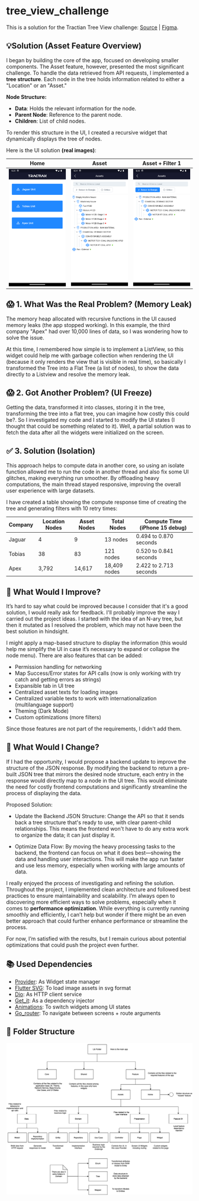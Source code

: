 # tree_view_challenge

This is a solution for the Tractian Tree View challenge: [Source](https://github.com/tractian/challenges/tree/main/mobile) | [Figma](https://www.figma.com/design/IP50SSLkagXsUNWiZj0PjP/%5BCareers%5D-Flutter-Challenge-v2?node-id=0-1&node-type=canvas&t=1qf8I6oons3D26iJ-0).

💡Solution (Asset Feature Overview)
-

I began by building the core of the app, focused on developing smaller components. The Asset feature, however, presented the most significant challenge. To handle the data retrieved from API requests, I implemented a **tree structure**. Each node in the tree holds information related to either a "Location" or an "Asset."

**Node Structure:**

- **Data**: Holds the relevant information for the node.
- **Parent Node**: Reference to the parent node.
- **Children**: List of child nodes.

To render this structure in the UI, I created a recursive widget that dynamically displays the tree of nodes. 

Here is the UI solution **(real images)**:

| Home      | Asset      | Asset + Filter 1
|------------|-------------|-------------|
|  <img src="https://github.com/nekomaruh/tree_view_challenge/blob/main/docs/home.png" width="250"> |  <img src="https://github.com/nekomaruh/tree_view_challenge/blob/main/docs/asset.png" width="250"> | <img src="https://github.com/nekomaruh/tree_view_challenge/blob/main/docs/asset_1.png" width="250"> 


😱 1. What Was the Real Problem? (Memory Leak)
- 
The memory heap allocated with recursive functions in the UI caused memory leaks (the app stopped working). In this example, the third company "Apex" had over 10,000 lines of data, so I was wondering how to solve the issue.

At this time, I remembered how simple is to implement a ListView, so this widget could help me with garbage collection when rendering the UI (because it only renders the view that is visible in real time), so basically I transformed the Tree into a Flat Tree (a list of nodes), to show the data directly to a Listview and resolve the memory leak.

😱 2. Got Another Problem? (UI Freeze)
-
Getting the data, transformed it into classes, storing it in the tree, transforming the tree into a flat tree, you can imagine how costly this could be?. So I investigated my code and I started to modify the UI states (I thought that could be something related to it). Well, a partial solution was to fetch the data after all the widgets were initialized on the screen.

✅ 3. Solution (Isolation)
-
This approach helps to compute data in another core, so using an isolate function allowed me to run the code in another thread and also fix some UI glitches, making everything run smoother. By offloading heavy computations, the main thread stayed responsive, improving the overall user experience with large datasets.

I have created a table showing the compute response time of creating the tree and generating filters with 10 retry times:

| Company     | Location Nodes     | Asset Nodes      | Total Nodes       | Compute Time (iPhone 15 debug)
|------------|-------------|-------------|-------------|-------------|
| Jaguar | 4 | 9 | 13 nodes | 0.494 to 0.870 seconds
| Tobias | 38 | 83 | 121 nodes | 0.520 to 0.841 seconds
| Apex | 3,792 | 14,617 | 18,409 nodes | 2.422 to 2.713 seconds


🚀 What Would I Improve?
-
It’s hard to say what could be improved because I consider that it's a good solution, I would really ask for feedback. I'll probably improve the way I carried out the project ideas. I started with the idea of an N-ary tree, but then it mutated as I resolved the problem, which may not have been the best solution in hindsight.

I might apply a map-based structure to display the information (this would help me simplify the UI in case it’s necessary to expand or collapse the node menu). There are also features that can be added:

- Permission handling for networking
- Map Success/Error states for API calls (now is only working with try catch and getting errors as strings)
- Expansible tab in UI tree
- Centralized asset texts for loading images
- Centralized variable texts to work with internationalization (multilanguage support)
- Theming (Dark Mode)
- Custom optimizations (more filters)

Since those features are not part of the requirements, I didn't add them.


🤔 What Would I Change?
-
If I had the opportunity, I would propose a backend update to improve the structure of the JSON response. By modifying the backend to return a pre-built JSON tree that mirrors the desired node structure, each entry in the response would directly map to a node in the UI tree. This would eliminate the need for costly frontend computations and significantly streamline the process of displaying the data.

Proposed Solution:

- Update the Backend JSON Structure: Change the API so that it sends back a tree structure that's ready to use, with clear parent-child relationships. This means the frontend won't have to do any extra work to organize the data; it can just display it.

- Optimize Data Flow: By moving the heavy processing tasks to the backend, the frontend can focus on what it does best—showing the data and handling user interactions. This will make the app run faster and use less memory, especially when working with large amounts of data.


I really enjoyed the process of investigating and refining the solution. Throughout the project, I implemented clean architecture and followed best practices to ensure maintainability and scalability. I’m always open to discovering more efficient ways to solve problems, especially when it comes to **performance optimization**. While everything is currently running smoothly and efficiently, I can’t help but wonder if there might be an even better approach that could further enhance performance or streamline the process.

For now, I’m satisfied with the results, but I remain curious about potential optimizations that could push the project even further.

📚 Used Dependencies
-
- [Provider](https://pub.dev/packages/provider): As Widget state manager
- [Flutter SVG](https://pub.dev/packages/flutter_svg): To load image assets in svg format
- [Dio](https://pub.dev/packages/dio): As HTTP client service
- [Get_it](https://pub.dev/packages/get_it): As a dependency injector
- [Animations](https://pub.dev/packages/animations): To switch widgets among UI states
- [Go_router](https://pub.dev/packages/go_router): To navigate between screens + route arguments

📂 Folder Structure
-
<img src="https://github.com/nekomaruh/tree_view_challenge/blob/main/docs/folder.png" width="800">


